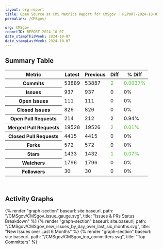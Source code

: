```yaml
---
layout: org-report
title: Open Source at CMS Metrics Report for CMSgov | REPORT-2024-10-07
permalink: /CMSgov/

org: CMSgov
reportID: REPORT-2024-10-07
date_stampThisWeek: 2024-10-07
date_stampLastWeek: 2024-10-07
---
```

<div class="summary-table">
  <table class="usa-table usa-table--borderless">
    <h2> Summary Table </h2>
    <thead>
      <tr>
        <th scope="col">Metric</th>
        <th scope="col">Latest</th>
        <th scope="col">Previous</th>
        <th scope="col">Diff</th>
        <th scope="col">% Diff</th>
      </tr>
    </thead>
    <tbody>
      <tr>
        <th scope="row">Commits</th>
        <td>53889</td>
        <td>53887</td>
        <td style="color: #45c527" >2</td>
        <td style="color: #45c527" >0.0037%</td>
      </tr>
      <tr>
        <th scope="row">Issues</th>
        <td>937</td>
        <td>937</td>
        <td style="" >0</td>
        <td style="" >0%</td>
      </tr>
      <tr>
        <th scope="row">Open Issues</th>
        <td>111</td>
        <td>111</td>
        <td style="" >0</td>
        <td style="" >0%</td>
      </tr>
      <tr>
        <th scope="row">Closed Issues</th>
        <td>826</td>
        <td>826</td>
        <td style="" >0</td>
        <td style="" >0%</td>
      </tr>
      <tr>
        <th scope="row">Open Pull Requests</th>
        <td>214</td>
        <td>212</td>
        <td style="" >2</td>
        <td style="" >0.94%</td>
      </tr>
      <tr>
        <th scope="row">Merged Pull Requests</th>
        <td>19528</td>
        <td>19526</td>
        <td style="color: #45c527" >2</td>
        <td style="color: #45c527" >0.01%</td>
      </tr>
      <tr>
        <th scope="row">Closed Pull Requests</th>
        <td>4415</td>
        <td>4415</td>
        <td style="" >0</td>
        <td style="" >0%</td>
      </tr>
      <tr>
        <th scope="row">Forks</th>
        <td>572</td>
        <td>572</td>
        <td style="" >0</td>
        <td style="" >0%</td>
      </tr>
      <tr>
        <th scope="row">Stars</th>
        <td>1433</td>
        <td>1432</td>
        <td style="color: #45c527" >1</td>
        <td style="color: #45c527" >0.07%</td>
      </tr>
      <tr>
        <th scope="row">Watchers</th>
        <td>1796</td>
        <td>1796</td>
        <td style="" >0</td>
        <td style="" >0%</td>
      </tr>
      <tr>
        <th scope="row">Followers</th>
        <td>30</td>
        <td>30</td>
        <td style="" >0</td>
        <td style="" >0%</td>
      </tr>
    </tbody>
  </table>
</div>
<div class="graph-container">
  <br>
  <h2>Activity Graphs</h2>
  <div class="all-graphs">
    <!--- Issues/PRs Status Breakdown Graph -->
    {% render "graph-section" baseurl: site.baseurl, path: "/CMSgov/CMSgov_issue_gauge.svg", title: "Issues & PRs Status Breakdown" %}
    <!-- New Issues over Last 6 Months -->
    {% render "graph-section" baseurl: site.baseurl, path: "/CMSgov/CMSgov_new_issues_by_day_over_last_six_months.svg", title: "New Issues over Last 6 Months" %}
    <!-- Top Committers Bar Graph -->
    {% render "graph-section" baseurl: site.baseurl, path: "/CMSgov/CMSgov_top_committers.svg", title: "Top Committers" %}
  </div>
</div>